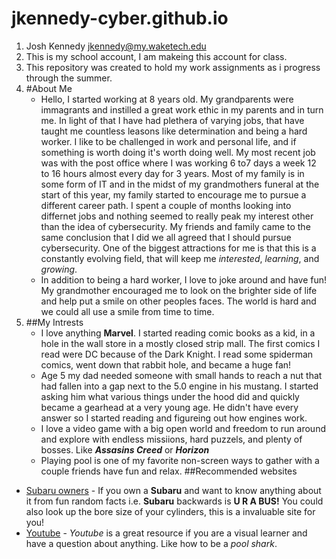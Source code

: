 # jkennedy-cyber.github.io
1. Josh Kennedy jkennedy@my.waketech.edu
2. This is my school account, I am makeing this account for class.
3. This repository was created to hold my work assignments as i progress through the summer.
4. #About Me
   * Hello, I started working at 8 years old. My grandparents were immagrants and instilled a great work ethic in my parents and in turn me. In light of that I have had plethera of varying jobs, that have taught me countless leasons like determination and being a hard worker. I like to be challenged in work and personal life, and if something is worth doing it's worth doing well. My most recent job was with the post office where I was working 6 to7 days a week 12 to 16 hours almost every day for 3 years. Most of my family is in some form of IT and in the midst of my grandmothers funeral at the start of this year, my family started to encourage me to pursue a different career path. I spent a couple of months looking into differnet jobs and nothing seemed to really peak my interest other than the idea of cybersecurity. My friends and family came to the same conclusion that I did we all agreed that I should pursue cybersecurity. One of the biggest attractions for me is that this is a constantly evolving field, that will keep me _interested_, _learning_, and _growing_.
   * In addition to being a hard worker, I love to joke around and have fun! My grandmother encouraged me to look on the brighter side of life and help put a smile on other peoples faces. The world is hard and we could all use a smile from time to time. 
6. ##My Intrests
   * I love anything **Marvel**. I started reading comic books as a kid, in a hole in the wall store in a mostly closed strip mall. The first comics I read were DC because of the Dark Knight. I read some spiderman comics, went down that rabbit hole, and became a huge fan!
   * Age 5 my dad needed someone with small hands to reach a nut that had fallen into a gap next to the 5.0 engine in his mustang. I started asking him what various things under the hood did and quickly became a gearhead at a very young age. He didn't have every answer so I started reading and figureing out how engines work.
   * I love a video game with a big open world and freedom to run around and explore with endless missiions, hard puzzels, and plenty of bosses. Like **_Assasins Creed_** or **_Horizon_**
   * Playing pool is one of my favorite non-screen ways to gather with a couple friends have fun and relax.
##Recommended websites
* [Subaru owners](https://forums.nasioc.com) - If you own a **Subaru** and want to know anything about it from fun random facts i.e. **Subaru** backwards is **U R A BUS!** You could also look up the bore size of your cylinders, this is a invaluable site for you!
* [Youtube](https://www.youtube.com) - _Youtube_ is a great resource if you are a visual learner and have a question about anything. Like how to be a _pool shark_.

